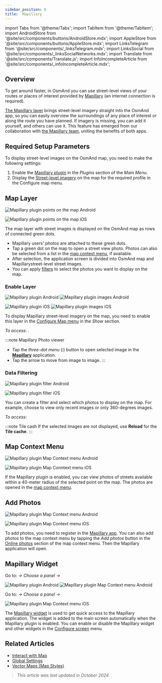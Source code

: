 ```yaml
---
sidebar_position: 6
title:  Mapillary
---
```


import Tabs from '@theme/Tabs';
import TabItem from '@theme/TabItem';
import AndroidStore from '@site/src/components/buttons/AndroidStore.mdx';
import AppleStore from '@site/src/components/buttons/AppleStore.mdx';
import LinksTelegram from '@site/src/components/_linksTelegram.mdx';
import LinksSocial from '@site/src/components/_linksSocialNetworks.mdx';
import Translate from '@site/src/components/Translate.js';
import InfoIncompleteArticle from '@site/src/components/_infoIncompleteArticle.mdx';


## Overview

To get around faster, in OsmAnd you can use street-level views of your routes or places of interest provided by [Mapillary](https://www.mapillary.com/) (an internet connection is required).  

[The Mapillary layer](https://www.mapillary.com/) brings street-level imagery straight into the OsmAnd app, so you can easily overview the surroundings of any place of interest or along the route you have planned. If imagery is missing, you can add it yourself, and others can use it. This feature has emerged from our collaboration with [the Mapillary team](https://www.mapillary.com/about), uniting the benefits of both apps.


## Required Setup Parameters

To display street-level images on the OsmAnd map, you need to make the following settings:

1. Enable the [Mapillary plugin](../plugins/#enable--disable) in the *Plugins* section of the *Main Menu*.
2. Display the [Street-level imagery](#enable-layer) on the map for the required profile in the Configure map menu.


## Map Layer

<Tabs groupId="operating-systems">

<TabItem value="android" label="Android">

![Mapillary plugin points on the map Android](@site/static/img/plugins/mapillary/mapillary_plugin_points_android.png)

</TabItem>

<TabItem value="ios" label="iOS">

![Mapillary plugin points on the map iOS](@site/static/img/plugins/mapillary/mapillary_plugin_points_ios.png)

</TabItem>

</Tabs>

The map layer with street images is displayed on the OsmAnd map as rows of connected green dots.

- Mapillary users' photos are attached to these green dots.
- Tap a green dot on the map to open a street view photo. Photos can also be selected from a list in the [map context menu](#map-context-menu), if available.
- After selection, the application screen is divided into OsmAnd map and Mapillarystreet-level street images.
- You can apply [filters](#data-filtering) to select the photos you want to display on the map.


### Enable Layer

<Tabs groupId="operating-systems">

<TabItem value="android" label="Android">

![Mapillary plugin Android](@site/static/img/plugins/mapillary/mapilary_enable_layer_1_andr.png) ![Mapillary plugin images Android](@site/static/img/plugins/mapillary/mapilary_enable_layer_2_andr.png)

</TabItem>

<TabItem value="ios" label="iOS">

![Mapillary plugin iOS](@site/static/img/plugins/mapillary/Mapilary_street_level_imagery_ios.png) ![Mapillary plugin images iOS](@site/static/img/plugins/mapillary/mapillary_plugin_images_ios.png)

</TabItem>

</Tabs>

To display Mapillary street-level imagery on the map, you need to enable this layer in the [Configure Map menu](../map/configure-map-menu.md) in the *Show* section.  

*To access: <Translate ids="shared_string_menu,configure_map,street_level_imagery"/>*.  

:::note Mapillary Photo viewer

- Tap the *three-dot menu* (&#8285;) button to open selected image in the [**Mapillary**](https://www.mapillary.com/mobile-apps) application.
- Tap the arrow to move from image to image.
:::


### Data Filtering

<Tabs groupId="operating-systems">

<TabItem value="android" label="Android">

![Mapillary plugin filter Android](@site/static/img/plugins/mapillary/mapillary_config_map_filter_andr.png)

</TabItem>

<TabItem value="ios" label="iOS">

![Mapillary plugin filter iOS](@site/static/img/plugins/mapillary/mapillary_plugin_filter_ios.png)

</TabItem>

</Tabs>

You can create a filter and select which photos to display on the map. For example, choose to view only recent images or only 360-degrees images.  

*To access: <Translate ids="shared_string_menu,configure_map,street_level_imagery"/>*

:::note Tile cash
If the selected images are not displayed, use **Reload** for the **Tile cache**.
:::


## Map Context Menu

<Tabs groupId="operating-systems">

<TabItem value="android" label="Android">

![Mapillary plugin Map Context menu Android](@site/static/img/plugins/mapillary/mapillary_plugin_context_menu_android.png)

</TabItem>

<TabItem value="ios" label="iOS">

![Mapillary plugin Map Conntext menu iOS](@site/static/img/plugins/mapillary/mapillary_plugin_context_menu_ios.png)

</TabItem>

</Tabs>

If the Mapillary plugin is enabled, you can view photos of streets available within a 40-meter radius of the selected point on the map. The photos are opened in the [map context menu](../map/map-context-menu.md#online-photos).


## Add Photos

<Tabs groupId="operating-systems">

<TabItem value="android" label="Android">

![Mapillary plugin Map Context menu Android](@site/static/img/plugins/mapillary/mapillary_add_photos_andr.png)

</TabItem>

<TabItem value="ios" label="iOS">

![Mapillary plugin Map Context menu iOS](@site/static/img/plugins/mapillary/mapillary_add_photos_ios.png)

</TabItem>

</Tabs>

To add photos, you need to register in the [Mapillary app](https://www.mapillary.com/mobile-apps). You can also add photos to the map context menu by tapping the *Add photos* button in the [Online photos](../map/map-context-menu.md#online-photos) section of the map context menu. Then the Mapillary application will open.


## Mapillary Widget

<Tabs groupId="operating-systems">

<TabItem value="android" label="Android">

Go to: *<Translate android="true" ids="shared_string_menu,map_widget_config,shared_string_widgets"/> → Choose a panel → <Translate android="true" ids="mapillary"/>*

![Mapillary plugin Android](@site/static/img/plugins/mapillary/mapillary_widget_1_andr.png)  ![Mapillary plugin Map Context menu Android](@site/static/img/plugins/mapillary/mapillary_widget_2_andr.png)

</TabItem>

<TabItem value="ios" label="iOS">

Go to: *<Translate ios="true" ids="shared_string_menu,layer_map_appearance,shared_string_widgets"/> → Choose a panel → <Translate ios="true" ids="mapillary"/>*

![Mapillary plugin Map Context menu iOS](@site/static/img/plugins/mapillary/mapillary_app_activation_ios.png)

</TabItem>

</Tabs>

The [Mapillary widget](../widgets/info-widgets.md#mapillary-widget) is used to get quick access to the Mapillary application. The widget is added to the main screen automatically when the Mapillary plugin is enabled. You can enable or disable the Mapillary widget and other widgets in the [Configure screen](../widgets/configure-screen.md) menu.


## Related Articles

- [Interact with Map](../../user/map/interact-with-map.md)
- [Global Settings](../../user/personal/global-settings.md)
- [Vector Maps (Map Styles)](../../user/map/vector-maps.md)

> *This article was last updated in October 2024*
